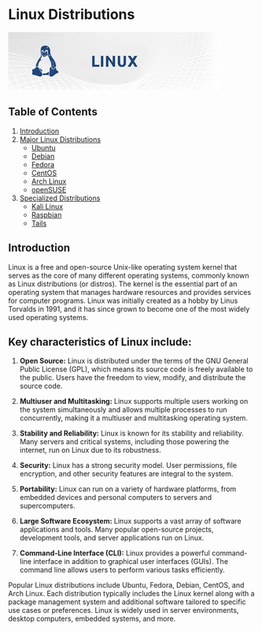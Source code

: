 # Linux Distributions
![Linux_Banner](./Banner_Linux.jpeg?format=jpeg&width=1440)
## Table of Contents

1. [Introduction](#introduction)
2. [Major Linux Distributions](#major-linux-distributions)
    - [Ubuntu](./Ubuntu/Readme.md)
    - [Debian](./Debian/Readme.md)
    - [Fedora](./Fedora/Readme.md)
    - [CentOS](./CentOS/readme.md)
    - [Arch Linux](./Arch%20Linux/Readme.md)
    - [openSUSE](./openSUSE/Readme.md)
3. [Specialized Distributions](#specialized-distributions)
    - [Kali Linux](./Specialized%20Distributions/Kali%20Linux/Readme.md)
    - [Raspbian](./Specialized%20Distributions/Raspbian/Readme.md)
    - [Tails](./Specialized%20Distributions/Tails/Readme.md)

## Introduction

Linux is a free and open-source Unix-like operating system kernel that serves as the core of many different operating systems, commonly known as Linux distributions (or distros). The kernel is the essential part of an operating system that manages hardware resources and provides services for computer programs. Linux was initially created as a hobby by Linus Torvalds in 1991, and it has since grown to become one of the most widely used operating systems.

## Key characteristics of Linux include:

1. **Open Source:** Linux is distributed under the terms of the GNU General Public License (GPL), which means its source code is freely available to the public. Users have the freedom to view, modify, and distribute the source code.

2. **Multiuser and Multitasking:** Linux supports multiple users working on the system simultaneously and allows multiple processes to run concurrently, making it a multiuser and multitasking operating system.

3. **Stability and Reliability:** Linux is known for its stability and reliability. Many servers and critical systems, including those powering the internet, run on Linux due to its robustness.

4. **Security:** Linux has a strong security model. User permissions, file encryption, and other security features are integral to the system.

5. **Portability:** Linux can run on a variety of hardware platforms, from embedded devices and personal computers to servers and supercomputers.

6. **Large Software Ecosystem:** Linux supports a vast array of software applications and tools. Many popular open-source projects, development tools, and server applications run on Linux.

7. **Command-Line Interface (CLI):** Linux provides a powerful command-line interface in addition to graphical user interfaces (GUIs). The command line allows users to perform various tasks efficiently.

Popular Linux distributions include Ubuntu, Fedora, Debian, CentOS, and Arch Linux. Each distribution typically includes the Linux kernel along with a package management system and additional software tailored to specific use cases or preferences. Linux is widely used in server environments, desktop computers, embedded systems, and more.

